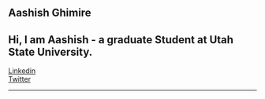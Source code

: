 ## Aashish Ghimire
Hi,
I am Aashish - a graduate Student at Utah State University.  
---  

[Linkedin](https://www.linkedin.com/in/aashishghimire/)  
[Twitter](http://twitter.com/helloAashish)   


---
